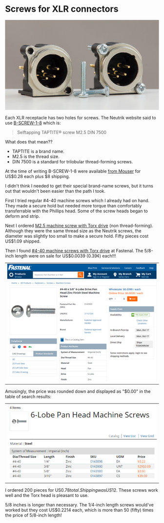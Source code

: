 # Screws for XLR connectors

![Photo of XLR connectors with screws](img/screws-for-XLR-connectors/XLR-connectors-with-screws.jpeg)

Each XLR receptacle has two holes for screws. The Neutrik website said to use [B-SCREW-1-8](https://www.neutrik.com/en/product/b-screw-1-8) which is:

> Selftapping TAPTITE® screw M2.5 DIN 7500

What does that mean??

* TAPTITE is a brand name.
* M2.5 is the thread size.
* DIN 7500 is a standard for trilobular thread-forming screws.

At the time of writing B-SCREW-1-8 were available [from Mouser](https://www.mouser.com/ProductDetail/Neutrik/B-SCREW-1-8?qs=sGAEpiMZZMsqIr59i2oRcnT%2FsgA0IPpvi2IDCmGJBT0%3D) for US$0.28 each plus $8 shipping.

I didn't think I needed to get their special brand-name screws, but it turns out that wouldn't been easier than the path I took.

First I tried regular #4-40 machine screws which I already had on hand. They made a secure hold but needed more torque than comfortably transferrable with the Phillips head. Some of the screw heads began to deform and strip.

Next I ordered [M2.5 machine screw with Torx drive](https://www.aliexpress.us/item/3256803033727043.html) (non thread-forming). Although they were the same thread size as the Neutrik screws, the diameter was slightly too small to make a secure hold. Fifty pieces cost US$1.09 shipped.

Then I found [#4-40 machine screws with Torx drive](https://www.fastenal.com/product/details/0143903) at Fastenal. The 5/8-inch length were on sale for US$0.0039 (0.39¢) each!!!

<!-- Use one-cell table to add border around image -->
<table align="center"><tr><td>
<img src="img/screws-for-XLR-connectors/fastenal-product-page-screenshot.png" alt="Screenshot of Fastenal product page for machine screws, showing the price of 0.39 cents each">
</td></tr></table>

Amusingly, the price was rounded down and displayed as "$0.00" in the table of search results:

<table align="center"><tr><td>
<img src="img/screws-for-XLR-connectors/fastenal-search-results-screenshot.png" alt="Screenshot of Fastenal search results page where the price for a row is $0.00">
</td></tr></table>

I ordered 200 pieces for US$0.78 total. Shipping was US$12. These screws work well and the Torx head is pleasant to use.

5/8 inches is longer than necessary. The 1/4-inch length screws would've worked but they cost US$0.2214 each, which is more than 50 (fifty) times the price of 5/8-inch length!
